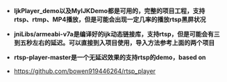 * **IjkPlayer_demo以及MyIJKDemo都是可用的，完整的项目工程，支持rtsp、rtmp、MP4播放，但是可能会出现一定几率的播放rtsp黑屏状况**

* **jniLibs/armeabi-v7a是编译好的ijk动态链接库，支持rtsp，但是可能会有三到五秒左右的延迟。可以直接到入项目使用，导入方法参考上面的两个项目**

* **rtsp-player-master是一个无延迟效果的支持rtsp的demo，based on**
* <https://github.com/bowen919446264/rtsp_player>